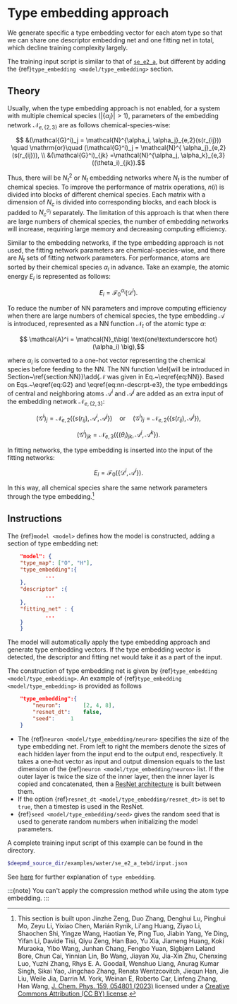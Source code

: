 # Type embedding approach

We generate specific a type embedding vector for each atom type so that we can share one descriptor embedding net and one fitting net in total, which decline training complexity largely.

The training input script is similar to that of [`se_e2_a`](train-se-e2-a.md), but different by adding the {ref}`type_embedding <model/type_embedding>` section.

## Theory

Usually, when the type embedding approach is not enabled, for a system with multiple chemical species ($|\{\alpha_i\}| > 1$), parameters of the embedding network $\mathcal{N}_{e,\{2,3\}}$ are as follows chemical-species-wise:

```math
    &(\mathcal{G}^i)_j = \mathcal{N}^{\alpha_i, \alpha_j}_{e,2}(s(r_{ij})) \quad \mathrm{or}\quad
    (\mathcal{G}^i)_j = \mathcal{N}^{ \alpha_j}_{e,2}(s(r_{ij})),
    \\
    &(\mathcal{G}^i)_{jk} =\mathcal{N}^{\alpha_j, \alpha_k}_{e,3}((\theta_i)_{jk}).
```

Thus, there will be $N_t^2$ or $N_t$ embedding networks where $N_t$ is the number of chemical species.
To improve the performance of matrix operations, $n(i)$ is divided into blocks of different chemical species.
Each matrix with a dimension of $N_c$ is divided into corresponding blocks, and each block is padded to $N_c^{\alpha_j}$ separately.
The limitation of this approach is that when there are large numbers of chemical species, the number of embedding networks will increase, requiring large memory and decreasing computing efficiency.

Similar to the embedding networks, if the type embedding approach is not used, the fitting network parameters are chemical-species-wise, and there are $N_t$ sets of fitting network parameters.
For performance, atoms are sorted by their chemical species $\alpha_i$ in advance.
Take an example, the atomic energy $E_i$ is represented as follows:
```math
E_i=\mathcal{F}_0^{\alpha_i}(\mathcal{D}^i).
```

To reduce the number of NN parameters and improve computing efficiency when there are large numbers of chemical species,
the type embedding $\mathcal{A}$ is introduced, represented as a NN function $\mathcal{N}_t$ of the atomic type $\alpha$:

```math
    \mathcal{A}^i = \mathcal{N}_t\big( \text{one\textunderscore hot}(\alpha_i) \big),
```

where $\alpha_i$ is converted to a one-hot vector representing the chemical species before feeding to the NN.
The NN function \del{will be introduced in Section~\ref{section:NN}}\add{$\mathcal{N}$ was given in Eq.~\eqref{eq:NN}}.
Based on Eqs.~\eqref{eq:G2} and \eqref{eq:nn-descrpt-e3}, the type embeddings of central and neighboring atoms $\mathcal{A}^i$ and $\mathcal{A}^j$ are added as an extra input of the embedding network $\mathcal{N}_{e,\{2,3\}}$:

```math
    (\mathcal{G}^i)_j = \mathcal{N}_{e,2}(\{s(r_{ij}), \mathcal{A}^i, \mathcal{A}^j\})  \quad \mathrm{or}\quad
    (\mathcal{G}^i)_j = \mathcal{N}_{e,2}(\{s(r_{ij}), \mathcal{A}^j\}) ,
```
```math
    (\mathcal{G}^i)_{jk} =\mathcal{N}_{e,3}(\{(\theta_i)_{jk}, \mathcal{A}^j, \mathcal{A}^k\}).
```

In fitting networks, the type embedding is inserted into the input of the fitting networks:
```math
E_i=\mathcal{F}_0(\{\mathcal{D}^i, \mathcal{A}^i\}).
```

In this way, all chemical species share the same network parameters through the type embedding.[^1]

[^1]: This section is built upon Jinzhe Zeng, Duo Zhang, Denghui Lu, Pinghui Mo, Zeyu Li, Yixiao Chen,  Marián Rynik, Li'ang Huang, Ziyao Li, Shaochen Shi, Yingze Wang, Haotian Ye, Ping Tuo, Jiabin Yang, Ye Ding, Yifan Li, Davide Tisi, Qiyu Zeng, Han Bao, Yu Xia, Jiameng Huang, Koki Muraoka, Yibo Wang, Junhan Chang, Fengbo Yuan, Sigbjørn Løland Bore, Chun Cai, Yinnian Lin, Bo Wang, Jiayan Xu, Jia-Xin Zhu, Chenxing Luo, Yuzhi Zhang, Rhys E. A. Goodall, Wenshuo Liang, Anurag Kumar Singh, Sikai Yao, Jingchao Zhang, Renata Wentzcovitch, Jiequn Han, Jie Liu, Weile Jia, Darrin M. York, Weinan E, Roberto Car, Linfeng Zhang, Han Wang, [J. Chem. Phys. 159, 054801 (2023)](https://doi.org/10.1063/5.0155600) licensed under a [Creative Commons Attribution (CC BY) license](http://creativecommons.org/licenses/by/4.0/).

## Instructions
The {ref}`model <model>` defines how the model is constructed, adding a section of type embedding net:
```json
    "model": {
	"type_map":	["O", "H"],
	"type_embedding":{
			...
	},
	"descriptor" :{
            ...
	},
	"fitting_net" : {
            ...
	}
    }
```
The model will automatically apply the type embedding approach and generate type embedding vectors. If the type embedding vector is detected, the descriptor and fitting net would take it as a part of the input.

The construction of type embedding net is given by {ref}`type_embedding <model/type_embedding>`. An example of {ref}`type_embedding <model/type_embedding>` is provided as follows
```json
	"type_embedding":{
	    "neuron":		[2, 4, 8],
	    "resnet_dt":	false,
	    "seed":		1
	}
```
* The {ref}`neuron <model/type_embedding/neuron>` specifies the size of the type embedding net. From left to right the members denote the sizes of each hidden layer from the input end to the output end, respectively. It takes a one-hot vector as input and output dimension equals to the last dimension of the {ref}`neuron <model/type_embedding/neuron>` list. If the outer layer is twice the size of the inner layer, then the inner layer is copied and concatenated, then a [ResNet architecture](https://arxiv.org/abs/1512.03385) is built between them.
* If the option {ref}`resnet_dt <model/type_embedding/resnet_dt>` is set to `true`, then a timestep is used in the ResNet.
* {ref}`seed <model/type_embedding/seed>` gives the random seed that is used to generate random numbers when initializing the model parameters.


A complete training input script of this example can be found in the directory.
```bash
$deepmd_source_dir/examples/water/se_e2_a_tebd/input.json
```
See [here](../development/type-embedding.md) for further explanation of `type embedding`.

:::{note}
You can't apply the compression method while using the atom type embedding.
:::
